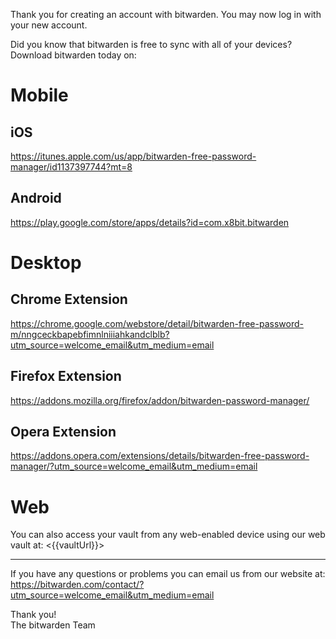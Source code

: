 ﻿Thank you for creating an account with bitwarden. You may now log in with your new account.

Did you know that bitwarden is free to sync with all of your devices? Download bitwarden today on:

Mobile
============

## iOS
<https://itunes.apple.com/us/app/bitwarden-free-password-manager/id1137397744?mt=8>

## Android
<https://play.google.com/store/apps/details?id=com.x8bit.bitwarden>

Desktop
============

## Chrome Extension
<https://chrome.google.com/webstore/detail/bitwarden-free-password-m/nngceckbapebfimnlniiiahkandclblb?utm_source=welcome_email&utm_medium=email>

## Firefox Extension
<https://addons.mozilla.org/firefox/addon/bitwarden-password-manager/>

## Opera Extension
<https://addons.opera.com/extensions/details/bitwarden-free-password-manager/?utm_source=welcome_email&utm_medium=email>

Web
============

You can also access your vault from any web-enabled device using our web vault at: <{{vaultUrl}}>

------------

If you have any questions or problems you can email us from our website at:
<https://bitwarden.com/contact/?utm_source=welcome_email&utm_medium=email>

Thank you!  
The bitwarden Team
